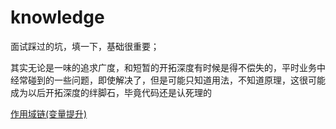 # knowledge
面试踩过的坑，填一下，基础很重要；

其实无论是一味的追求广度，和短暂的开拓深度有时候是得不偿失的，平时业务中经常碰到的一些问题，即使解决了，但是可能只知道用法，不知道原理，这很可能成为以后开拓深度的绊脚石，毕竟代码还是认死理的  



[作用域链(变量提升)](https://github.com/Colorssk/knowledge/blob/master/file/%E5%9F%BA%E7%A1%80%E4%B8%AD%E7%9A%84%E5%9F%BA%E7%A1%80%E4%BD%9C%E7%94%A8%E5%9F%9F%E9%93%BE%2B%E5%8F%98%E9%87%8F%E6%8F%90%E5%8D%87.md )







